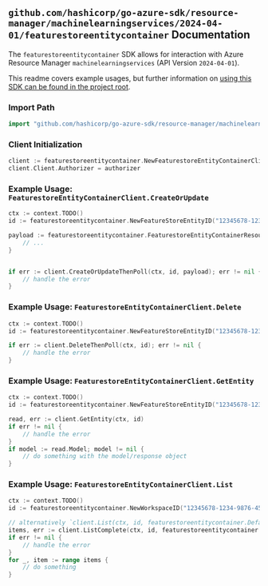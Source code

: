 
## `github.com/hashicorp/go-azure-sdk/resource-manager/machinelearningservices/2024-04-01/featurestoreentitycontainer` Documentation

The `featurestoreentitycontainer` SDK allows for interaction with Azure Resource Manager `machinelearningservices` (API Version `2024-04-01`).

This readme covers example usages, but further information on [using this SDK can be found in the project root](https://github.com/hashicorp/go-azure-sdk/tree/main/docs).

### Import Path

```go
import "github.com/hashicorp/go-azure-sdk/resource-manager/machinelearningservices/2024-04-01/featurestoreentitycontainer"
```


### Client Initialization

```go
client := featurestoreentitycontainer.NewFeaturestoreEntityContainerClientWithBaseURI("https://management.azure.com")
client.Client.Authorizer = authorizer
```


### Example Usage: `FeaturestoreEntityContainerClient.CreateOrUpdate`

```go
ctx := context.TODO()
id := featurestoreentitycontainer.NewFeatureStoreEntityID("12345678-1234-9876-4563-123456789012", "example-resource-group", "workspaceName", "featureStoreEntityName")

payload := featurestoreentitycontainer.FeaturestoreEntityContainerResource{
	// ...
}


if err := client.CreateOrUpdateThenPoll(ctx, id, payload); err != nil {
	// handle the error
}
```


### Example Usage: `FeaturestoreEntityContainerClient.Delete`

```go
ctx := context.TODO()
id := featurestoreentitycontainer.NewFeatureStoreEntityID("12345678-1234-9876-4563-123456789012", "example-resource-group", "workspaceName", "featureStoreEntityName")

if err := client.DeleteThenPoll(ctx, id); err != nil {
	// handle the error
}
```


### Example Usage: `FeaturestoreEntityContainerClient.GetEntity`

```go
ctx := context.TODO()
id := featurestoreentitycontainer.NewFeatureStoreEntityID("12345678-1234-9876-4563-123456789012", "example-resource-group", "workspaceName", "featureStoreEntityName")

read, err := client.GetEntity(ctx, id)
if err != nil {
	// handle the error
}
if model := read.Model; model != nil {
	// do something with the model/response object
}
```


### Example Usage: `FeaturestoreEntityContainerClient.List`

```go
ctx := context.TODO()
id := featurestoreentitycontainer.NewWorkspaceID("12345678-1234-9876-4563-123456789012", "example-resource-group", "workspaceName")

// alternatively `client.List(ctx, id, featurestoreentitycontainer.DefaultListOperationOptions())` can be used to do batched pagination
items, err := client.ListComplete(ctx, id, featurestoreentitycontainer.DefaultListOperationOptions())
if err != nil {
	// handle the error
}
for _, item := range items {
	// do something
}
```
